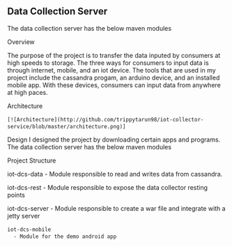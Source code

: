 <h2>Data Collection Server</h2>

The data collection server has the below maven modules

Overview

   The purpose of the project is to transfer the data inputed by consumers at high speeds to storage. The three ways for consumers to input data is through internet, mobile, and an iot device. The tools that are used in my project include the cassandra progam, an arduino device, and an installed mobile app. With these devices, consumers can input data from anywhere at high paces.

Architecture

	[![Architecture](http://github.com/trippytarun98/iot-collector-service/blob/master/architecture.png)]



Design
   I designed the project by downloading certain apps and programs.
   The data collection server has the below maven modules

Project Structure

   iot-dcs-data
      - Module responsible to read and writes data from cassandra.

   iot-dcs-rest
      - Module responsible to expose the data collector resting points

   iot-dcs-server
      - Module responsible to create a war file and integrate with a jetty server

    iot-dcs-mobile
      - Module for the demo android app


